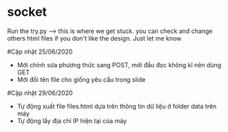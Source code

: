 # socket
Run the try.py --> this is where we get stuck.
you can check and change others html files if you don't like the design.
Just let me know

#Cập nhật 25/06/2020
- Mới chỉnh sửa phương thức sang POST, mới đầu đọc không kĩ nên dùng GET
- Mới đổi tên file cho giống yêu cầu trong slide

#Cập nhật 29/06/2020
- Tự động xuất file files.html dựa trên thông tin dữ liệu ở folder data trên máy
- Tự động lấy địa chỉ IP hiện tại của máy

